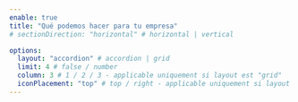 ```yaml
---
enable: true
title: "Qué podemos hacer para tu empresa"
# sectionDirection: "horizontal" # horizontal | vertical

options:
  layout: "accordion" # accordion | grid
  limit: 4 # false / number
  column: 3 # 1 / 2 / 3 - applicable uniquement si layout est "grid"
  iconPlacement: "top" # top / right - applicable uniquement si layout est "grid"
---
```

